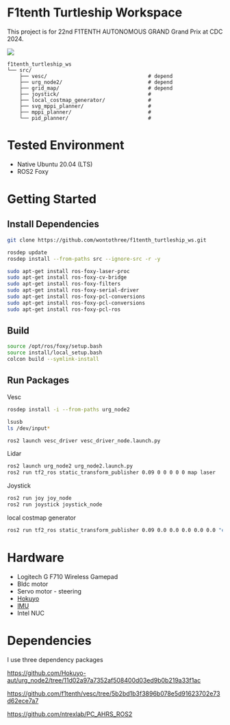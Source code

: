 # F1tenth Turtleship Workspace

This project is for 22nd F1TENTH AUTONOMOUS GRAND Grand Prix at CDC 2024.

![](/f1tenth_turtleship_ws/icons/f1tenth_cdc_2024_banner.png)


    f1tenth_turtleship_ws
    └── src/
        ├── vesc/                                 # depend
        ├── urg_node2/                            # depend
        ├── grid_map/                             # depend
        ├── joystick/                             #
        ├── local_costmap_generator/              # 
        ├── svg_mppi_planner/                     # 
        ├── mppi_planner/                         # 
        └── pid_planner/                          #

# Tested Environment

- Native Ubuntu 20.04 (LTS)
- ROS2 Foxy

# Getting Started

## Install Dependencies

```bash
git clone https://github.com/wontothree/f1tenth_turtleship_ws.git

rosdep update
rosdep install --from-paths src --ignore-src -r -y

sudo apt-get install ros-foxy-laser-proc
sudo apt-get install ros-foxy-cv-bridge
sudo apt-get install ros-foxy-filters
sudo apt-get install ros-foxy-serial-driver
sudo apt-get install ros-foxy-pcl-conversions
sudo apt-get install ros-foxy-pcl-conversions
sudo apt-get install ros-foxy-pcl-ros
```

## Build

```bash
source /opt/ros/foxy/setup.bash
source install/local_setup.bash
colcon build --symlink-install
```

## Run Packages

Vesc

```bash
rosdep install -i --from-paths urg_node2

lsusb
ls /dev/input*

ros2 launch vesc_driver vesc_driver_node.launch.py
```

Lidar

```bash
ros2 launch urg_node2 urg_node2.launch.py
ros2 run tf2_ros static_transform_publisher 0.09 0 0 0 0 0 map laser
```

Joystick

```bash
ros2 run joy joy_node
ros2 run joystick joystick_node
```

local costmap generator

```bash
ros2 run tf2_ros static_transform_publisher 0.09 0.0 0.0 0.0 0.0 0.0 "ego_racecar/laser" "ego_racecar/base_link"
```

# Hardware

- Logitech G F710 Wireless Gamepad
- Bldc motor
- Servo motor - steering
- [Hokuyo](https://www.hokuyo-aut.jp/search/single.php?serial=167)
- [IMU](https://www.devicemart.co.kr/goods/view?no=15136719&srsltid=AfmBOoqRikGmc_8O2PogU1WQg-s3Kz6dxdQenrYfrV1s8TG_qI2BBXvy)
- Intel NUC

# Dependencies

I use three dependency packages

https://github.com/Hokuyo-aut/urg_node2/tree/11d02a97a7352af508400d03ed9b0b219a33f1ac

https://github.com/f1tenth/vesc/tree/5b2bd1b3f3896b078e5d91623702e73d62ece7a7

https://github.com/ntrexlab/PC_AHRS_ROS2

